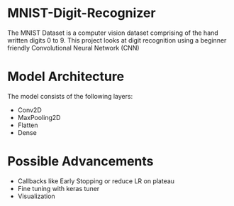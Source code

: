 # MNIST-Digit-Recognizer
The MNIST Dataset is a computer vision dataset comprising of the hand written digits 0 to 9. This project looks at digit recognition using a beginner friendly Convolutional Neural Network (CNN)

# Model Architecture
The model consists of the following layers:
- Conv2D
- MaxPooling2D
- Flatten
- Dense

# Possible Advancements
- Callbacks like Early Stopping or reduce LR on plateau
- Fine tuning with keras tuner
- Visualization


